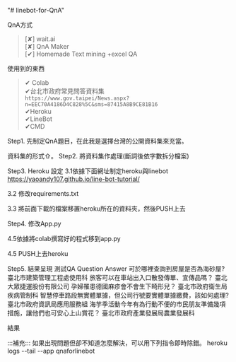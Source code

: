 "# linebot-for-QnA" 

QnA方式<br>
>[✘] wait.ai <br>
>[✘] QnA Maker<br>
>[✔] Homemade Text mining +excel QA<br>

使用到的東西<br>
>✔ Colab<br>
>✔台北市政府常見問答資料集<br>
```https://www.gov.taipei/News.aspx?n=EEC70A4186D4C828%5C&sms=87415A8B9CE81B16```<br>
>✔Heroku<br>
>✔LineBot<br>
>✔CMD<br>

Step1. 先制定QnA題目，在此我是選擇台灣的公開資料集來充當。
 
資料集的形式⇧。
Step2. 將資料集作處理(斷詞後依字數拆分檔案)
 
 
 
 
 
 

 

 
  
Step3. Heroku 設定
3.1依據下面網址制定heroku與linebot
https://yaoandy107.github.io/line-bot-tutorial/

3.2 修改requirements.txt
 

3.3 將前面下載的檔案移置heroku所在的資料夾，然後PUSH上去
 

Step4. 修改App.py
 
 
   
 

4.5依據將colab撰寫好的程式移到app.py

 
    
4.5 PUSH上去heroku

Step5. 結果呈現
測試QA
Question	Answer
可於哪裡查詢到房屋是否為海砂屋?	臺北市建築管理工程處使用科
旅客可以在車站出入口散發傳單、宣傳品嗎？	臺北大眾捷運股份有限公司
孕婦罹患德國麻疹會不會生下畸形兒？	臺北市政府衛生局疾病管制科
智慧停車路段無實體單據，但公司行號要實體單據繳費，該如何處理?	臺北市政府資訊局應用服務組
海芋季活動今年有為行動不便的市民朋友準備幾項措施，讓他們也可安心上山賞花？	臺北市政府產業發展局農業發展科

結果
 

:::補充:::
如果出現問題但卻不知道怎麼解決，可以用下列指令即時除錯。
heroku logs --tail --app qnaforlinebot
 
